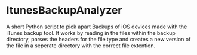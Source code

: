 # ItunesBackupAnalyzer
A short Python script to pick apart Backups of iOS devices made with the iTunes backup tool. It works by reading in the files within the backup directory, parses the headers for the file type and creates a new version of the file in a seperate directory with the correct file extention.
